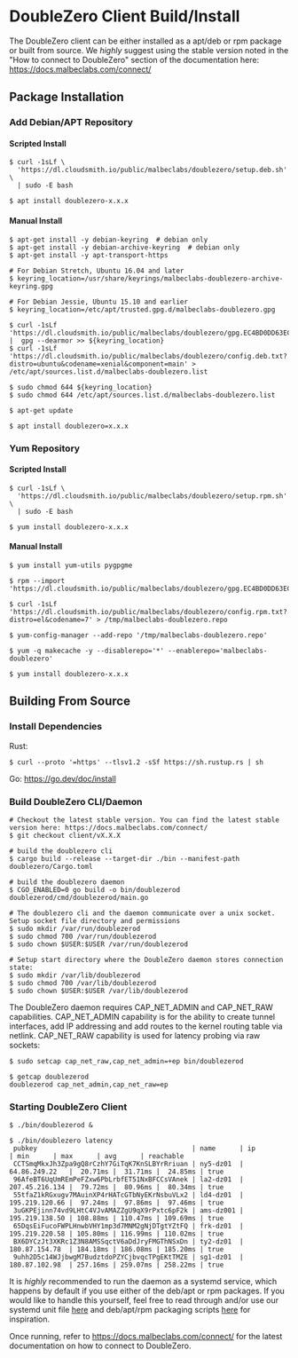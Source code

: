 # DoubleZero Client Build/Install

The DoubleZero client can be either installed as a apt/deb or rpm package or built from source. We _highly_ suggest using the stable version noted in the "How to connect to DoubleZero" section of the documentation here: https://docs.malbeclabs.com/connect/

## Package Installation

### Add Debian/APT Repository

#### Scripted Install
```
$ curl -1sLf \
  'https://dl.cloudsmith.io/public/malbeclabs/doublezero/setup.deb.sh' \
  | sudo -E bash

$ apt install doublezero-x.x.x
```

#### Manual Install
```
$ apt-get install -y debian-keyring  # debian only
$ apt-get install -y debian-archive-keyring  # debian only
$ apt-get install -y apt-transport-https

# For Debian Stretch, Ubuntu 16.04 and later
$ keyring_location=/usr/share/keyrings/malbeclabs-doublezero-archive-keyring.gpg

# For Debian Jessie, Ubuntu 15.10 and earlier
$ keyring_location=/etc/apt/trusted.gpg.d/malbeclabs-doublezero.gpg

$ curl -1sLf 'https://dl.cloudsmith.io/public/malbeclabs/doublezero/gpg.EC4BD0DD63EC1762.key' |  gpg --dearmor >> ${keyring_location}
$ curl -1sLf 'https://dl.cloudsmith.io/public/malbeclabs/doublezero/config.deb.txt?distro=ubuntu&codename=xenial&component=main' > /etc/apt/sources.list.d/malbeclabs-doublezero.list

$ sudo chmod 644 ${keyring_location}
$ sudo chmod 644 /etc/apt/sources.list.d/malbeclabs-doublezero.list

$ apt-get update

$ apt install doublezero=x.x.x
```

### Yum Repository

#### Scripted Install
```
$ curl -1sLf \
  'https://dl.cloudsmith.io/public/malbeclabs/doublezero/setup.rpm.sh' \
  | sudo -E bash

$ yum install doublezero-x.x.x
```

#### Manual Install
```
$ yum install yum-utils pygpgme

$ rpm --import 'https://dl.cloudsmith.io/public/malbeclabs/doublezero/gpg.EC4BD0DD63EC1762.key'

$ curl -1sLf 'https://dl.cloudsmith.io/public/malbeclabs/doublezero/config.rpm.txt?distro=el&codename=7' > /tmp/malbeclabs-doublezero.repo

$ yum-config-manager --add-repo '/tmp/malbeclabs-doublezero.repo'

$ yum -q makecache -y --disablerepo='*' --enablerepo='malbeclabs-doublezero'

$ yum install doublezero-x.x.x
```


## Building From Source

### Install Dependencies

Rust:
```
$ curl --proto '=https' --tlsv1.2 -sSf https://sh.rustup.rs | sh
```

Go:
https://go.dev/doc/install

### Build DoubleZero CLI/Daemon
```
# Checkout the latest stable version. You can find the latest stable version here: https://docs.malbeclabs.com/connect/
$ git checkout client/vX.X.X

# build the doublezero cli
$ cargo build --release --target-dir ./bin --manifest-path doublezero/Cargo.toml

# build the doublezero daemon
$ CGO_ENABLED=0 go build -o bin/doublezerod doublezerod/cmd/doublezerod/main.go

# The doublezero cli and the daemon communicate over a unix socket. Setup socket file directory and permissions
$ sudo mkdir /var/run/doublezerod
$ sudo chmod 700 /var/run/doublezerod
$ sudo chown $USER:$USER /var/run/doublezerod

# Setup start directory where the DoubleZero daemon stores connection state:
$ sudo mkdir /var/lib/doublezerod
$ sudo chmod 700 /var/lib/doublezerod
$ sudo chown $USER:$USER /var/lib/doublezerod
```

The DoubleZero daemon requires CAP_NET_ADMIN and CAP_NET_RAW capabilities. CAP_NET_ADMIN capability is for the ability to create tunnel interfaces, add IP addressing and add routes to the kernel routing table via netlink. CAP_NET_RAW capability is used for latency probing via raw sockets:
```
$ sudo setcap cap_net_raw,cap_net_admin=+ep bin/doublezerod

$ getcap doublezerod
doublezerod cap_net_admin,cap_net_raw=ep
```

### Starting DoubleZero Client
```
$ ./bin/doublezerod &

$ ./bin/doublezero latency
 pubkey                                       | name      | ip             | min      | max      | avg      | reachable
 CCTSmqMkxJh3Zpa9gQ8rCzhY7GiTqK7KnSLBYrRriuan | ny5-dz01  | 64.86.249.22   |  20.71ms |  31.71ms |  24.85ms | true
 96AfeBT6UqUmREmPeFZxw6PbLrbfET51NxBFCCsVAnek | la2-dz01  | 207.45.216.134 |  79.72ms |  80.96ms |  80.34ms | true
 55tfaZ1kRGxugv7MAuinXP4rHATcGTbNyEKrNsbuVLx2 | ld4-dz01  | 195.219.120.66 |  97.24ms |  97.86ms |  97.46ms | true
 3uGKPEjinn74vd9LHtC4VJvAMAZZgU9qX9rPxtc6pF2k | ams-dz001 | 195.219.138.50 | 108.88ms | 110.47ms | 109.69ms | true
 65DqsEiFucoFWPLHnwbVHY1mp3d7MNM2gNjDTgtYZtFQ | frk-dz01  | 195.219.220.58 | 105.80ms | 116.99ms | 110.02ms | true
 BX6DYCzJt3XKRc1Z3N8AMSSqctV6aDdJryFMGThNSxDn | ty2-dz01  | 180.87.154.78  | 184.18ms | 186.08ms | 185.20ms | true
 9uhh2D5c14WJjbwgM7BudztdoPZYCjbvqcTPgEKtTMZE | sg1-dz01  | 180.87.102.98  | 257.16ms | 259.07ms | 258.22ms | true
```

It is *highly* recommended to run the daemon as a systemd service, which happens by default if you use either of the deb/apt or rpm packages. If you would like to handle this yourself, feel free to read through and/or use our systemd unit file [here](https://github.com/malbeclabs/doublezero/blob/main/client/doublezerod/cmd/doublezerod/doublezerod.service) and deb/apt/rpm packaging scripts [here](https://github.com/malbeclabs/doublezero/tree/main/client/packaging/scripts/doublezerod) for inspiration.

Once running, refer to https://docs.malbeclabs.com/connect/ for the latest documentation on how to connect to DoubleZero.
